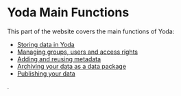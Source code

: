 # Yoda Main Functions

This part of the website covers the main functions of Yoda:

- [Storing data in Yoda](Storing-data.html)
- [Managing groups, users and access rights](User-management.html)
- [Adding and reusing metadata](Add-metadata.html)
- [Archiving your data as a data package](Archiving.html)
- [Publishing your data](Publishing.html)

.